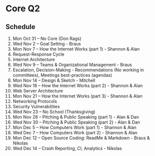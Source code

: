 # Core Q2

## Schedule 

1. Mon Oct 31 – No Core (Don Rags)
1. Wed Nov 2 – Goal Setting - Braus
1. Mon Nov 7 – How the Internet Works (part 1) - Shannon & Alan
  1. Request-Response Cycle
  1. Internet Architecture
1. Wed Nov 9 – Teams & Organizational Management - Braus
  1. Escalation, Decision-Making - Recommendations (No working in committees), Meetings best-practices (agendas)
1. Mon Nov 14 – Design & Sketch - Mitchell
1. Wed Nov 16 – How the Internet Works (part 2) - Shannon & Alan
1. Web Server Architecture
1. Mon Nov 21 – How the Internet Works (part 3) - Shannon & Alan
  1. Networking Protocols
  1. Security Vulnerabilities
1. Wed Nov 23 – No School (Thanksgiving)
1. Mon Nov 28 – Pitching & Public Speaking (part 1) - Alan & Dan
1. Wed Nov 30 – Pitching & Public Speaking (part 2) - Alan & Dan
1. Mon Dec 5 – How Computers Work (part 1) - Shannon & Alan
1. Wed Dec 7 – How Computers Work (part 2) - Shannon & Alan
1. Mon Dec 12 – Open Source Coding: ReadMe & Markdown - Braus & Nikolas
1. Wed Dec 14 – Crash Reporting, CI, Analytics - Nikolas